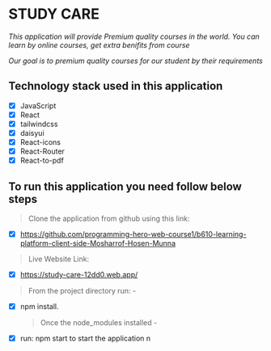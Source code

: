 # STUDY CARE

_This application will provide Premium quality courses in the world. You can learn by online courses, get extra benifits from course_

_Our goal is to premium quality courses for our student by their requirements_

## Technology stack used in this application

- [x] JavaScript
- [x] React
- [x] tailwindcss
- [x] daisyui
- [x] React-icons
- [x] React-Router
- [x] React-to-pdf

## To run this application you need follow below steps

> Clone the application from github using this link:

- [x] https://github.com/programming-hero-web-course1/b610-learning-platform-client-side-Mosharrof-Hosen-Munna

> Live Website Link: 
- [x] https://study-care-12dd0.web.app/
> From the project directory run: -

- [x] npm install.
  > Once the node_modules installed -
- [x] run: npm start to start the application
      n
